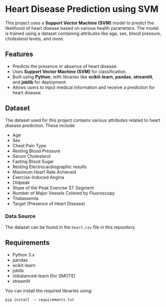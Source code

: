 # Heart Disease Prediction using SVM

This project uses a **Support Vector Machine (SVM)** model to predict the likelihood of heart disease based on various health parameters. The model is trained using a dataset containing attributes like age, sex, blood pressure, cholesterol levels, and more.

## Features

- Predicts the presence or absence of heart disease.
- Uses **Support Vector Machine (SVM)** for classification.
- Built using **Python**, with libraries like **scikit-learn**, **pandas**, **streamlit**, and **joblib** for deployment.
- Allows users to input medical information and receive a prediction for heart disease.

## Dataset

The dataset used for this project contains various attributes related to heart disease prediction. These include:
- Age
- Sex
- Chest Pain Type
- Resting Blood Pressure
- Serum Cholesterol
- Fasting Blood Sugar
- Resting Electrocardiographic results
- Maximum Heart Rate Achieved
- Exercise-Induced Angina
- Oldpeak
- Slope of the Peak Exercise ST Segment
- Number of Major Vessels Colored by Fluoroscopy
- Thalassemia
- Target (Presence of Heart Disease)

### Data Source
The dataset can be found in the `heart.csv` file in this repository.

## Requirements

- Python 3.x
- pandas
- scikit-learn
- joblib
- imbalanced-learn (for SMOTE)
- streamlit

You can install the required libraries using:

```bash
pip install -r requirements.txt
